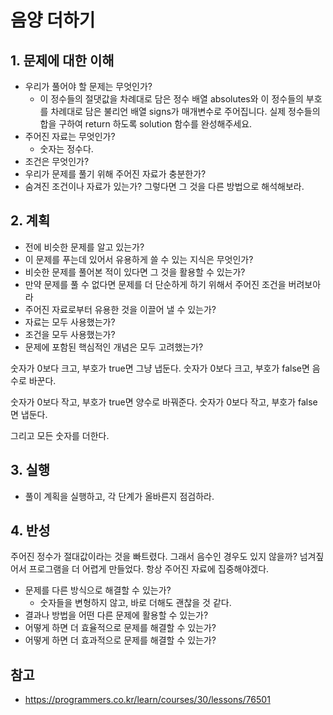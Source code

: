 # 음양 더하기

## 1. 문제에 대한 이해
* 우리가 풀어야 할 문제는 무엇인가?
  * 이 정수들의 절댓값을 차례대로 담은 정수 배열 absolutes와 이 정수들의 부호를 차례대로 담은 불리언 배열 signs가 매개변수로 주어집니다. 실제 정수들의 합을 구하여 return 하도록 solution 함수를 완성해주세요.
* 주어진 자료는 무엇인가?
  * 숫자는 정수다.
* 조건은 무엇인가?
* 우리가 문제를 풀기 위해 주어진 자료가 충분한가?
* 숨겨진 조건이나 자료가 있는가? 그렇다면 그 것을 다른 방법으로 해석해보라.

## 2. 계획
* 전에 비슷한 문제를 알고 있는가?
* 이 문제를 푸는데 있어서 유용하게 쓸 수 있는 지식은 무엇인가?
* 비슷한 문제를 풀어본 적이 있다면 그 것을 활용할 수 있는가?
* 만약 문제를 풀 수 없다면 문제를 더 단순하게 하기 위해서 주어진 조건을
  버려보아라
* 주어진 자료로부터 유용한 것을 이끌어 낼 수 있는가?
* 자료는 모두 사용했는가?
* 조건을 모두 사용했는가?
* 문제에 포함된 핵심적인 개념은 모두 고려했는가?

숫자가 0보다 크고, 부호가 true면 그냥 냅둔다.
숫자가 0보다 크고, 부호가 false면 음수로 바꾼다.

숫자가 0보다 작고, 부호가 true면 양수로 바꿔준다.
숫자가 0보다 작고, 부호가 false면 냅둔다.

그리고 모든 숫자를 더한다.

## 3. 실행
* 풀이 계획을 실행하고, 각 단계가 올바른지 점검하라.

## 4. 반성
주어진 정수가 절대값이라는 것을 빠트렸다. 그래서 음수인 경우도 있지 않을까?
넘겨짚어서 프로그램을 더 어렵게 만들었다. 항상 주어진 자료에 집중해야겠다.
* 문제를 다른 방식으로 해결할 수 있는가?
  * 숫자들을 변형하지 않고, 바로 더해도 괜찮을 것 같다.
* 결과나 방법을 어떤 다른 문제에 활용할 수 있는가?
* 어떻게 하면 더 효율적으로 문제를 해결할 수 있는가?
* 어떻게 하면 더 효과적으로 문제를 해결할 수 있는가?

## 참고

* https://programmers.co.kr/learn/courses/30/lessons/76501